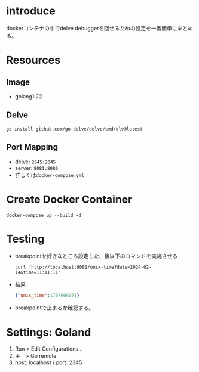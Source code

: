 # introduce
dockerコンテナの中でdelve debuggerを回せるための設定を一番簡単にまとめる。

# Resources
## Image
- golang1:22
## Delve
```shell
go install github.com/go-delve/delve/cmd/dlv@latest
```
## Port Mapping
- delve: `2345:2345`
- server: `8081:8080`
- 詳しくは`docker-compose.yml`

# Create Docker Container
```shell
docker-compose up --build -d
```

# Testing
- breakpointを好きなところ設定した、後以下のコマンドを実施させる
    ```shell
    curl 'http://localhost:8081/unix-time?date=2024-02-14&time=11:11:11'
    ```
- 結果
    ```json
    {"unix_time":1707909071}
    ```
- breakpointで止まるか確認する。

# Settings: Goland
1. Run > Edit Configurations...
2. ＋　> Go remote
3. host: localhost / port: 2345



